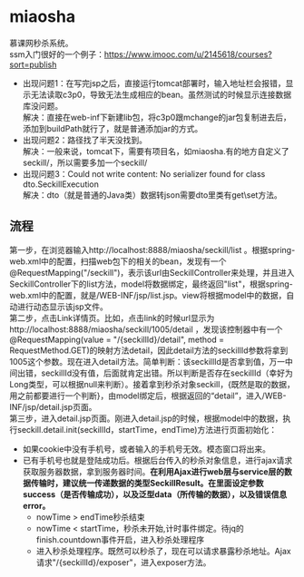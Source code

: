 # miaosha
慕课网秒杀系统。   
ssm入门很好的一个例子：https://www.imooc.com/u/2145618/courses?sort=publish    

- 出现问题1：在写完jsp之后，直接运行tomcat部署时，输入地址栏会报错，显示无法读取c3p0，导致无法生成相应的bean。虽然测试的时候显示连接数据库没问题。   
解决：直接在web-inf下新建lib包，将c3p0跟mchange的jar包复制进去后，添加到buildPath就行了，就是普通添加jar的方式。  
- 出现问题2：路径找了半天没找到。   
解决：一般来说，tomcat下，需要有项目名，如miaosha.有的地方自定义了seckill/，所以需要多加一个seckill/  
- 出现问题3：Could not write content: No serializer found for class dto.SeckillExecution  
解决：dto（就是普通的Java类）数据转json需要dto里类有get\set方法。  


## 流程 ##  

第一步，在浏览器输入http://localhost:8888/miaosha/seckill/list 。根据spring-web.xml中的配置，扫描web包下的相关的bean，发现有一个@RequestMapping("/seckill")，表示该url由SeckillController来处理，并且进入SeckillController下的list方法，model将数据绑定，最终返回"list"，根据spring-web.xml中的配置，就是/WEB-INF/jsp/list.jsp。view将根据model中的数据，自动进行动态显示该jsp文件。   
第二步，点击Link详情页。比如，点击link的时候url显示为http://localhost:8888/miaosha/seckill/1005/detail ，发现该控制器中有一个@RequestMapping(value = "/{seckillId}/detail", method = RequestMethod.GET)的映射方法detail，因此detail方法的seckillId参数将拿到1005这个参数。现在进入detail方法。简单判断：该seckillId是否拿到值，万一中间出错，seckillId没有值，后面就肯定出错。所以判断是否存在seckillId（幸好为Long类型，可以根据null来判断）。接着拿到秒杀对象seckill，{既然是取的数据，用之前都要进行一个判断}，由model绑定后，根据返回的“detail”，进入/WEB-INF/jsp/detail.jsp页面。  
第三步，进入detail.jsp页面。刚进入detail.jsp的时候，根据model中的数据，执行seckill.detail.init(seckillId，startTime，endTime)方法进行页面初始化：
- 如果cookie中没有手机号，或者输入的手机号无效。模态窗口将出来。
- 已有手机号也就是登陆成功后。根据后台传入的秒杀对象信息，进行ajax请求获取服务器数据，拿到服务器时间。**在利用Ajax进行web层与service层的数据传输时，建议统一传递数据的类型SeckillResult。在里面设定参数success（是否传输成功），以及泛型data（所传输的数据），以及错误信息error。**
   - nowTime > endTime秒杀结束
   - nowTime < startTime，秒杀未开始,计时事件绑定。待jq的finish.countdown事件开启，进入秒杀处理程序
   - 进入秒杀处理程序。既然可以秒杀了，现在可以请求暴露秒杀地址。Ajax请求"/{seckillId}/exposer"，进入exposer方法。
